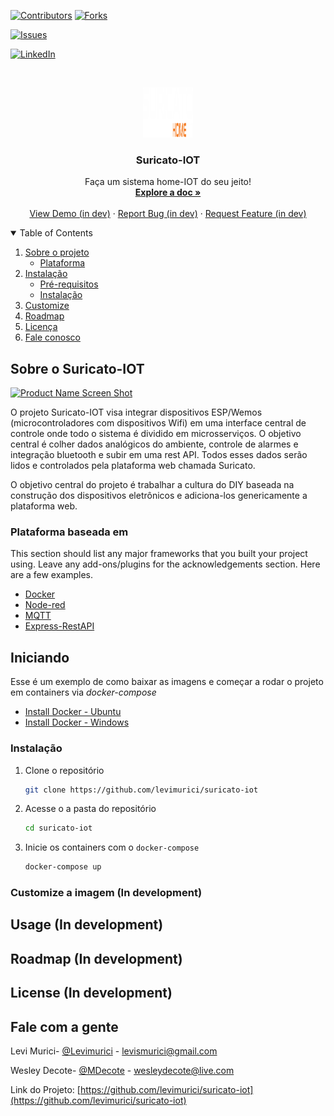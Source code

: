 <!--
*** Thanks for checking out the Best-README-Template. If you have a suggestion
*** that would make this better, please fork the repo and create a pull request
*** or simply open an issue with the tag "enhancement".
*** Thanks again! Now go create something AMAZING! :D
-->



<!-- PROJECT SHIELDS -->
<!--
*** I'm using markdown "reference style" links for readability.
*** Reference links are enclosed in brackets [ ] instead of parentheses ( ).
*** See the bottom of this document for the declaration of the reference variables
*** for contributors-url, forks-url, etc. This is an optional, concise syntax you may use.
*** https://www.markdownguide.org/basic-syntax/#reference-style-links
-->
[![Contributors][contributors-shield]][contributors-url]
[![Forks][forks-shield]][forks-url]
<!-- [![Stargazers][stars-shield]][stars-url] -->
[![Issues][issues-shield]][issues-url]
<!-- [![MIT License][license-shield]][license-url] -->
[![LinkedIn][linkedin-shield]][linkedin-url]



<!-- PROJECT LOGO -->
<br />
<p align="center">
  <a href="https://github.com/levimurici/suricato-iot">
    <img src="images/SuricatoLogoWhite.png" alt="Logo" width="80" height="80">
  </a>

  <h3 align="center">Suricato-IOT</h3>

  <p align="center">
    Faça um sistema home-IOT do seu jeito!
    <br />
    <a href="https://github.com/levimurici/suricato-iot"><strong>Explore a doc »</strong></a>
    <br />
    <br />
    <a href="https://www.khmersubtitles.com/">View Demo (in dev)</a>
    ·
    <a href="https://github.com/levimurici/suricato-iot/issues">Report Bug (in dev)</a>
    ·
    <a href="https://github.com/levimurici/suricato-iot/issues">Request Feature (in dev)</a>
  </p>
</p>



<!-- TABLE OF CONTENTS -->
<details open="open">
  <summary>Table of Contents</summary>
  <ol>
    <li>
      <a href="#sobre-o-suricato-iot">Sobre o projeto</a>
      <ul>
        <li><a href="#plataforma-baseada-em">Plataforma</a></li>
      </ul>
    </li>
    <li>
      <a href="#iniciando">Instalação</a>
      <ul>
        <li><a href="#iniciando">Pré-requisitos</a></li>
        <li><a href="#iniciando">Instalação</a></li>
      </ul>
    </li>
    <li><a href="#customize">Customize</a></li>
    <li><a href="#roadmap">Roadmap</a></li>
    <li><a href="#license">Licença</a></li>
    <li><a href="#fale-com-a-gente">Fale conosco</a></li>
  </ol>
</details>



<!-- ABOUT THE PROJECT -->
## Sobre o Suricato-IOT

[![Product Name Screen Shot][product-screenshot]](https://raw.githubusercontent.com/levimurici/suricato-docker/main/project-structure.drawio.png)

O projeto Suricato-IOT visa integrar dispositivos ESP/Wemos (microcontroladores com dispositivos Wifi) em uma interface central de controle onde todo o sistema é dividido em microsserviços. O objetivo central é colher dados analógicos do ambiente, controle de alarmes e integração bluetooth e subir em uma rest API. Todos esses dados serão lidos e controlados pela plataforma web chamada Suricato.

O objetivo central do projeto é trabalhar a cultura do DIY baseada na construção dos dispositivos eletrônicos e adiciona-los genericamente a plataforma web. 

### Plataforma baseada em

This section should list any major frameworks that you built your project using. Leave any add-ons/plugins for the acknowledgements section. Here are a few examples.
* [Docker](https://www.docker.com/)
* [Node-red](https://nodered.org/)
* [MQTT](https://mqtt.org/)
* [Express-RestAPI](https://expressjs.com/pt-br/api.html)


<!-- GETTING STARTED -->
## Iniciando

Esse é um exemplo de como baixar as imagens e começar a rodar o projeto em containers via *docker-compose*

* [Install Docker - Ubuntu](https://docs.docker.com/engine/install/ubuntu/)
* [Install Docker - Windows](https://docs.docker.com/desktop/windows/install/)

### Instalação

1. Clone o repositório
   ```sh
   git clone https://github.com/levimurici/suricato-iot
   ```
2. Acesse o a pasta do repositório
   ```sh
   cd suricato-iot
   ```
3. Inicie os containers com o `docker-compose`
   ```sh
   docker-compose up
   ```

### Customize a imagem (In development)


<!-- USAGE EXAMPLES -->
## Usage (In development)

<!-- Use this space to show useful examples of how a project can be used. Additional screenshots, code examples and demos work well in this space. You may also
Link to more resources.
_For more examples, please refer to the [Documentation](https://example.com)_  -->


<!-- ROADMAP -->
## Roadmap (In development)
<!-- See the [open issues](https://github.com/othneildrew/Best-README-Template/issues) for a list of proposed features (and known issues). -->


<!-- LICENSE -->
## License (In development)
<!-- Distributed under the MIT License. See `LICENSE` for more information. -->

<!-- CONTACT -->
## Fale com a gente

Levi Murici- [@Levimurici](https://twitter.com/levimurici) - levismurici@gmail.com

Wesley Decote- [@MDecote](https://twitter.com/MDecote) - wesleydecote@live.com

Link do Projeto: [https://github.com/levimurici/suricato-iot](https://github.com/levimurici/suricato-iot)



[contributors-shield]: https://img.shields.io/github/contributors/othneildrew/Best-README-Template.svg?style=for-the-badge
[contributors-url]: https://github.com/levimurici/suricato-iot/graphs/contributors
[forks-shield]: https://img.shields.io/github/forks/othneildrew/Best-README-Template.svg?style=for-the-badge
[forks-url]: https://github.com/levimurici/suricato-iot/network/members
[stars-shield]: https://img.shields.io/github/stars/othneildrew/Best-README-Template.svg?style=for-the-badge
[stars-url]: https://github.com/othneildrew/Best-README-Template/stargazers
[issues-shield]: https://img.shields.io/github/issues/othneildrew/Best-README-Template.svg?style=for-the-badge
[issues-url]: https://github.com/levimurici/suricato-iot/issues
[license-shield]: https://img.shields.io/github/license/othneildrew/Best-README-Template.svg?style=for-the-badge
[license-url]: https://github.com/othneildrew/Best-README-Template/blob/master/LICENSE.txt
[linkedin-shield]: https://img.shields.io/badge/-LinkedIn-black.svg?style=for-the-badge&logo=linkedin&colorB=555
[linkedin-url]: https://www.linkedin.com/in/levi-nogueira-61694ab3/
[product-screenshot]: https://github.com/levimurici/suricato-docker/blob/main/project-structure.drawio.png
